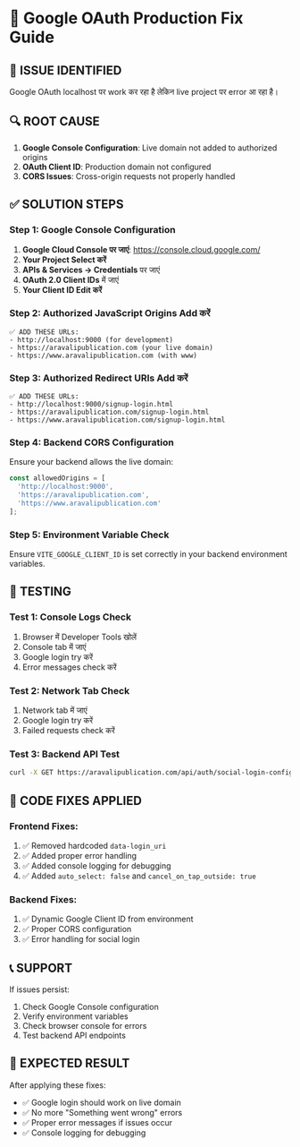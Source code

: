 # 🔧 Google OAuth Production Fix Guide

## 🚨 **ISSUE IDENTIFIED**
Google OAuth localhost पर work कर रहा है लेकिन live project पर error आ रहा है।

## 🔍 **ROOT CAUSE**
1. **Google Console Configuration**: Live domain not added to authorized origins
2. **OAuth Client ID**: Production domain not configured
3. **CORS Issues**: Cross-origin requests not properly handled

## ✅ **SOLUTION STEPS**

### **Step 1: Google Console Configuration**

1. **Google Cloud Console पर जाएं**: https://console.cloud.google.com/
2. **Your Project Select करें**
3. **APIs & Services → Credentials** पर जाएं
4. **OAuth 2.0 Client IDs** में जाएं
5. **Your Client ID Edit करें**

### **Step 2: Authorized JavaScript Origins Add करें**

```
✅ ADD THESE URLs:
- http://localhost:9000 (for development)
- https://aravalipublication.com (your live domain)
- https://www.aravalipublication.com (with www)
```

### **Step 3: Authorized Redirect URIs Add करें**

```
✅ ADD THESE URLs:
- http://localhost:9000/signup-login.html
- https://aravalipublication.com/signup-login.html
- https://www.aravalipublication.com/signup-login.html
```

### **Step 4: Backend CORS Configuration**

Ensure your backend allows the live domain:

```javascript
const allowedOrigins = [
  'http://localhost:9000',
  'https://aravalipublication.com',
  'https://www.aravalipublication.com'
];
```

### **Step 5: Environment Variable Check**

Ensure `VITE_GOOGLE_CLIENT_ID` is set correctly in your backend environment variables.

## 🧪 **TESTING**

### **Test 1: Console Logs Check**
1. Browser में Developer Tools खोलें
2. Console tab में जाएं
3. Google login try करें
4. Error messages check करें

### **Test 2: Network Tab Check**
1. Network tab में जाएं
2. Google login try करें
3. Failed requests check करें

### **Test 3: Backend API Test**
```bash
curl -X GET https://aravalipublication.com/api/auth/social-login-config
```

## 🔧 **CODE FIXES APPLIED**

### **Frontend Fixes:**
1. ✅ Removed hardcoded `data-login_uri`
2. ✅ Added proper error handling
3. ✅ Added console logging for debugging
4. ✅ Added `auto_select: false` and `cancel_on_tap_outside: true`

### **Backend Fixes:**
1. ✅ Dynamic Google Client ID from environment
2. ✅ Proper CORS configuration
3. ✅ Error handling for social login

## 📞 **SUPPORT**

If issues persist:
1. Check Google Console configuration
2. Verify environment variables
3. Check browser console for errors
4. Test backend API endpoints

## 🎯 **EXPECTED RESULT**

After applying these fixes:
- ✅ Google login should work on live domain
- ✅ No more "Something went wrong" errors
- ✅ Proper error messages if issues occur
- ✅ Console logging for debugging
